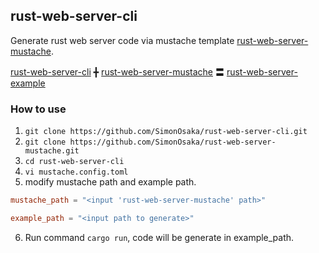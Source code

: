 ## rust-web-server-cli
Generate rust web server code via mustache template [rust-web-server-mustache](https://github.com/SimonOsaka/rust-web-server-mustache).

[rust-web-server-cli](https://github.com/SimonOsaka/rust-web-server-cli) ╋ [rust-web-server-mustache](https://github.com/SimonOsaka/rust-web-server-mustache) 〓 [rust-web-server-example](https://github.com/SimonOsaka/rust-web-server-example)

### How to use

1. `git clone https://github.com/SimonOsaka/rust-web-server-cli.git`
2. `git clone https://github.com/SimonOsaka/rust-web-server-mustache.git`
3. `cd rust-web-server-cli`
4. `vi mustache.config.toml`
5. modify mustache path and example path.
```toml
mustache_path = "<input 'rust-web-server-mustache' path>"

example_path = "<input path to generate>"
```
6. Run command `cargo run`, code will be generate in example_path.
